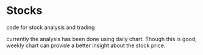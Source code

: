 # Stocks
code for stock analysis and trading

currently the analysis has been done using daily chart. Though this is good, weekly chart can provide a better insight about the stock price.
